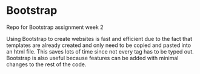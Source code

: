 # Bootstrap
Repo for Bootstrap assignment week 2

Using Bootstrap to create websites is fast and efficient due to the fact that templates are already created and only need to be copied and pasted into an html file. This saves lots of time since not every tag has to be typed out. Bootstrap is also useful because features can be added with minimal changes to the rest of the code.